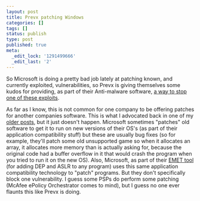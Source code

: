 ```yaml
---
layout: post
title: Prevx patching Windows
categories: []
tags: []
status: publish
type: post
published: true
meta:
  _edit_lock: '1291499666'
  _edit_last: '2'
---
```

So Microsoft is doing a pretty bad job lately at patching known, and currently exploited, vulnerabilities, so Prevx is giving themselves some kudos for providing, as part of their Anti-malware software, <a href="http://www.prevx.com/blog/162/
Windows-day-exploit-QA-session.html">a way to stop one of these exploits</a>.

As far as I know, this is not common for one company to be offering patches for another companies software.  This is what I advocated back in one of my <a href="http://0xdabbad00.com/2010/09/26/lets-start-making-solutions/">older posts</a>, but it just doesn't happen. Microsoft sometimes "patches" old software to get it to run on new versions of their OS's (as part of their application compatibility stuff) but these are usually bug fixes (so for example, they'll patch some old unsupported game so when it allocates an array, it allocates more memory than is actually asking for, because the original code had a buffer overflow in it that would crash the program when you tried to run it on the new OS).  Also, Microsoft, as part of their <a href="http://0xdabbad00.com/2010/09/12/how-emet-works/">EMET tool</a> (for adding DEP and ASLR to any program) uses this same application compatibility technology to "patch" programs.  But they don't specifically block one vulnerability.  I guess some PSPs do perform some patching (McAfee ePolicy Orchestrator comes to mind), but I guess no one ever flaunts this like Prevx is doing. 
